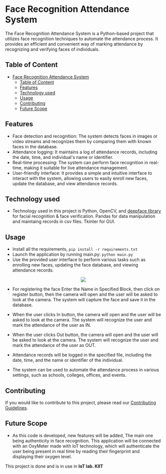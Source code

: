 # Face Recognition Attendance System
The Face Recognition Attendance System is a Python-based project that utilizes face recognition techniques to automate the attendance process. It provides an efficient and convenient way of marking attendance by recognizing and verifying faces of individuals. 

## Table of Content
- [Face Recognition Attendance System](#face-recognition-attendance-system)
  - [Table of Content](#table-of-content)
  - [Features](#features)
  - [Technology used](#technology-used)
  - [Usage](#usage)
  - [Contributing](#contributing)
  - [Future Scope](#future-scope)

## Features

- Face detection and recognition: The system detects faces in images or video streams and recognizes them by comparing them with known faces in the database.
- Attendance logging: It maintains a log of attendance records, including the date, time, and individual's name or identifier.
- Real-time processing: The system can perform face recognition in real-time, making it suitable for live attendance management.
- User-friendly interface: It provides a simple and intuitive interface to interact with the system, allowing users to easily enroll new faces, update the database, and view attendance records.

## Technology used
- Technology used in this project is Python, OpenCV, and [deepface library](https://pypi.org/project/deepface/) for facial recognition & face verification. Pandas for data manipulation and maintaing records in csv files. Tkinter for GUI.

## Usage
- Install all the requirements, ```pip install -r requirements.txt```
- Launch the application by running main.py: ```python main.py```
- Use the provided user interface to perform various tasks such as enrolling new faces, updating the face database, and viewing attendance records.

<p align="center">
  <img src="https://github.com/user-attachments/assets/47b476fc-6244-4db8-a86c-919ad142fe25" />
</p>  

- For registering the face Enter the Name in Specified Block, then click on register button, then the camera will open and the user will be asked to look at the camera. The system will capture the face and save it in the database.
  
- When the user clicks In button, the camera will open and the user will be asked to look at the camera. The system will recognize the user and mark the attendance of the user as IN.
  
- When the user clicks Out button, the camera will open and the user will be asked to look at the camera. The system will recognize the user and mark the attendance of the user as OUT.
  
- Attendance records will be logged in the specified file, including the date, time, and the name or identifier of the individual.
- The system can be used to automate the attendance process in various settings, such as schools, colleges, offices, and events.

## Contributing

If you would like to contribute to this project, please read our [Contributing Guidelines](contributing.md).

## Future Scope

- As this code is developed, new features will be added, The main one being authenticity in face recognition. This application will be connected with an OxyMeter
made with IoT technology, which will authenticate the user being present in real time by reading their fingerprint and displaying their oxygen level.


This project is done and is in use in **IoT lab. KIIT**

